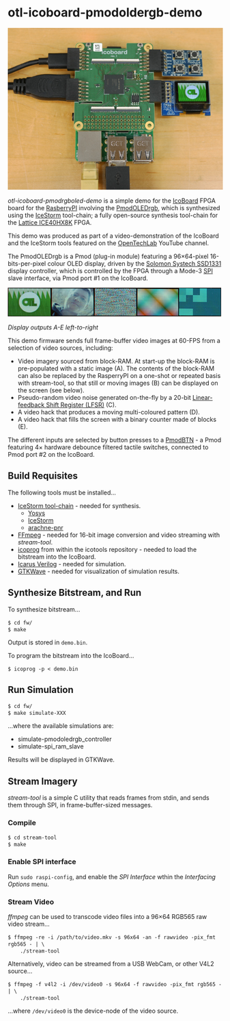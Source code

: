 otl-icoboard-pmodoldergb-demo
=============================

![Demo Board Setup](demo.jpg)

*otl-icoboard-pmodrgboled-demo* is a simple demo for the
[IcoBoard](http://icoboard.org) FPGA board for the
[RasberryPI](https://www.raspberrypi.org/) involving the
[PmodOLEDrgb](https://reference.digilentinc.com/reference/pmod/pmodoledrgb/start),
which is synthesized using the [IceStorm](http://www.clifford.at/icestorm/)
tool-chain; a fully open-source synthesis tool-chain for the
[Lattice ICE40HX8K](http://www.latticesemi.com/Products/FPGAandCPLD/iCE40.aspx)
FPGA.

This demo was produced as part of a video-demonstration of the IcoBoard and the
IceStorm tools featured on the [OpenTechLab](https://opentechlab.org.uk/)
YouTube channel.

The PmodOLEDrgb is a Pmod (plug-in module) featuring a 96×64-pixel
16-bits-per-pixel colour OLED display, driven by the
[Solomon Systech SSD1331](https://cdn-shop.adafruit.com/datasheets/SSD1331_1.2.pdf)
display controller, which is controlled by the FPGA through a Mode-3
[SPI](https://en.wikipedia.org/wiki/Serial_Peripheral_Interface_Bus) slave
interface, via Pmod port #1 on the IcoBoard.

![Display Modes](modes.jpg)

*Display outputs A-E left-to-right*

This demo firmware sends full frame-buffer video images at 60-FPS from a
selection of video sources, including:

 * Video imagery sourced from block-RAM. At start-up the block-RAM is
   pre-populated with a static image (A). The contents of the block-RAM can
   also be replaced by the RasperryPI on a one-shot or repeated basis with
   stream-tool, so that still or moving images (B) can be displayed on the
   screen (see below).
 * Pseudo-random video noise generated on-the-fly by a 20-bit
   [Linear-feedback Shift Register (LFSR)](https://en.wikipedia.org/wiki/LFSR)
   (C).
 * A video hack that produces a moving multi-coloured pattern (D).
 * A video hack that fills the screen with a binary counter made of blocks (E).

The different inputs are selected by button presses to a
[PmodBTN](https://reference.digilentinc.com/reference/pmod/pmodbtn/start) - a
Pmod featuring 4× hardware debounce filtered tactile switches, connected to
Pmod port #2 on the IcoBoard.

Build Requisites
----------------

The following tools must be installed...

 * [IceStorm tool-chain](http://www.clifford.at/icestorm/) - needed for synthesis.
   * [Yosys](http://www.clifford.at/yosys/)
   * [IceStorm](http://www.clifford.at/icestorm/)
   * [arachne-pnr](https://github.com/cseed/arachne-pnr)
 * [FFmpeg](http://ffmpeg.org/) - needed for 16-bit image conversion and video
   streaming with *stream-tool*.
 * [icoprog](https://github.com/cliffordwolf/icotools/tree/master/icoprog) from
   within the icotools repository - needed to load the bitstream into the
   IcoBoard.
 * [Icarus Verilog](http://iverilog.icarus.com/) - needed for simulation.
 * [GTKWave](http://gtkwave.sourceforge.net/) - needed for visualization of
   simulation results.

Synthesize Bitstream, and Run
-----------------------------

To synthesize bitstream...
```
$ cd fw/
$ make
```
Output is stored in `demo.bin`.

To program the bitstream into the IcoBoard...
```
$ icoprog -p < demo.bin
```

Run Simulation
--------------

```
$ cd fw/
$ make simulate-XXX
```
...where the available simulations are:

 * simulate-pmodoledrgb_controller
 * simulate-spi_ram_slave

Results will be displayed in GTKWave.

Stream Imagery
--------------
*stream-tool* is a simple C utility that reads frames from stdin, and sends
them through SPI, in frame-buffer-sized messages.

### Compile
```
$ cd stream-tool
$ make
```

### Enable SPI interface
Run `sudo raspi-config`, and enable the *SPI Interface* wthin the *Interfacing
Options* menu.

### Stream Video
*ffmpeg* can be used to transcode video files into a 96×64 RGB565 raw video stream...
```
$ ffmpeg -re -i /path/to/video.mkv -s 96x64 -an -f rawvideo -pix_fmt rgb565 - | \
    ./stream-tool
```

Alternatively, video can be streamed from a USB WebCam, or other V4L2 source...
```
$ ffmpeg -f v4l2 -i /dev/video0 -s 96x64 -f rawvideo -pix_fmt rgb565 - | \
    ./stream-tool
```
...where `/dev/video0` is the device-node of the video source.
